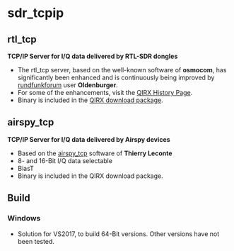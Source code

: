 # sdr_tcpip
## rtl_tcp
**TCP/IP Server for I/Q data delivered by RTL-SDR dongles**
- The rtl_tcp server, based on the well-known software of **osmocom**, has significantly been enhanced and is continuously being improved by [rundfunkforum](https://www.rundfunkforum.de/viewforum.php?f=11) user **Oldenburger**.
- For some of the enhancements, visit the [QIRX History Page](https://qirx.softsyst.com/QIRXHistory).
- Binary is included in the [QIRX download package](https://qirx.softsyst.com/Download).

## airspy_tcp
**TCP/IP Server for I/Q data delivered by Airspy devices**
- Based on the [airspy_tcp](https://github.com/TLeconte/airspy_tcp) software of **Thierry Leconte**
- 8- and 16-Bit I/Q data selectable
- BiasT
- Binary is included in the QIRX download package.

## Build
### Windows
- Solution for VS2017, to build 64-Bit versions. Other versions have not been tested.
